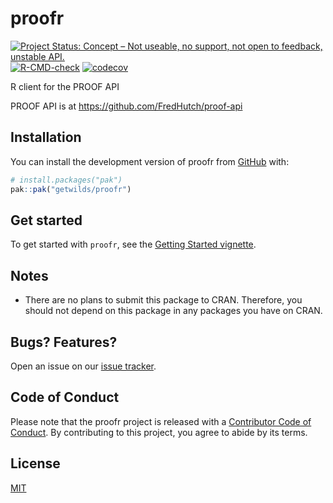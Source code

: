 <!-- README.md is generated from README.Rmd. Please edit that file -->



# proofr

<!-- badges: start -->
[![Project Status: Concept – Not useable, no support, not open to feedback, unstable API.](https://getwilds.github.io/badges/badges/concept.svg)](https://getwilds.github.io/badges/#concept)
[![R-CMD-check](https://github.com/getwilds/proofr/actions/workflows/R-CMD-check.yaml/badge.svg)](https://github.com/getwilds/proofr/actions/workflows/R-CMD-check.yaml)
[![codecov](https://codecov.io/gh/getwilds/proofr/graph/badge.svg?token=G5QFLURUZ4)](https://codecov.io/gh/getwilds/proofr)
<!-- badges: end -->

R client for the PROOF API

PROOF API is at <https://github.com/FredHutch/proof-api>



## Installation

You can install the development version of proofr from [GitHub](https://github.com/) with:

```r
# install.packages("pak")
pak::pak("getwilds/proofr")
```

## Get started

To get started with `proofr`, see the [Getting Started vignette](https://getwilds.org/proofr/articles/proofr.html).


## Notes

- There are no plans to submit this package to CRAN. Therefore, you should not depend on this package in any packages you have on CRAN.

## Bugs? Features?

Open an issue on our [issue tracker](https://github.com/getwilds/proofr/issues/).

## Code of Conduct

Please note that the proofr project is released with a [Contributor Code of Conduct](http://getwilds.org/proofr/CODE_OF_CONDUCT.html). By contributing to this project, you agree to abide by its terms.


## License

[MIT](LICENSE.md)
